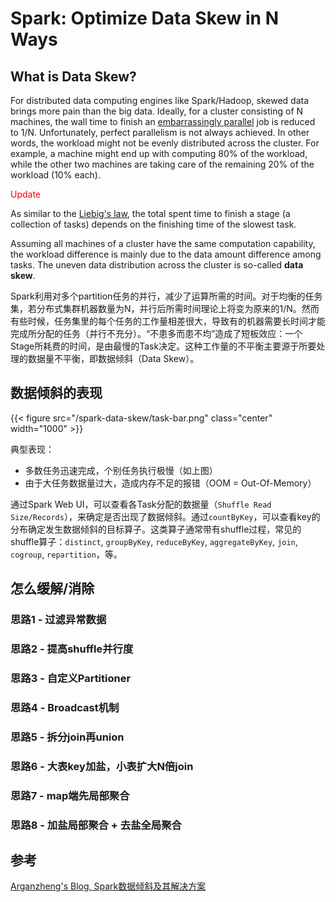 # Spark: Optimize Data Skew in N Ways


## What is Data Skew?

For distributed data computing engines like Spark/Hadoop, skewed data brings more pain than the big data. Ideally, for a cluster consisting of N machines, the wall time to finish an [embarrassingly parallel](https://en.wikipedia.org/wiki/Embarrassingly_parallel) job is reduced to 1/N. Unfortunately, perfect parallelism is not always achieved. In other words, the workload might not be evenly distributed across the cluster. For example, a machine might end up with computing 80% of the workload, while the other two machines are taking care of the remaining 20% of the workload (10% each).

<span style=color:red>Update</span>

As similar to the [Liebig's law](https://en.wikipedia.org/wiki/Liebig%27s_law_of_the_minimum), the total spent time to finish a stage (a collection of tasks) depends on the finishing time of the slowest task.

Assuming all machines of a cluster have the same computation capability, the workload difference is mainly due to the data amount difference among tasks. The uneven data distribution across the cluster is so-called **data skew**.

Spark利用对多个partition任务的并行，减少了运算所需的时间。对于均衡的任务集，若分布式集群机器数量为N，并行后所需时间理论上将变为原来的1/N。然而有些时候，任务集里的每个任务的工作量相差很大，导致有的机器需要长时间才能完成所分配的任务（并行不充分）。“不患多而患不均”造成了短板效应：一个Stage所耗费的时间，是由最慢的Task决定。这种工作量的不平衡主要源于所要处理的数据量不平衡，即数据倾斜（Data Skew）。

## 数据倾斜的表现

{{< figure src="/spark-data-skew/task-bar.png" class="center" width="1000" >}}

典型表现：

* 多数任务迅速完成，个别任务执行极慢（如上图）
* 由于大任务数据量过大，造成内存不足的报错（OOM = Out-Of-Memory）

通过Spark Web UI，可以查看各Task分配的数据量（`Shuffle Read Size/Records`），来确定是否出现了数据倾斜。通过`countByKey`，可以查看key的分布确定发生数据倾斜的目标算子。这类算子通常带有shuffle过程，常见的shuffle算子：`distinct`, `groupByKey`, `reduceByKey`, `aggregateByKey`, `join`, `cogroup`, `repartition`，等。

## 怎么缓解/消除

### 思路1 - 过滤异常数据
### 思路2 - 提高shuffle并行度
### 思路3 - 自定义Partitioner
### 思路4 - Broadcast机制
### 思路5 - 拆分join再union
### 思路6 - 大表key加盐，小表扩大N倍join
### 思路7 - map端先局部聚合
### 思路8 - 加盐局部聚合 + 去盐全局聚合


## 参考

[Arganzheng's Blog, Spark数据倾斜及其解决方案](http://arganzheng.life/spark-data-skew.html)

